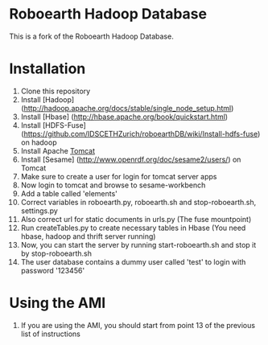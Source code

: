 Roboearth Hadoop Database
===========

This is a fork of the Roboearth Hadoop Database.

Installation
===========
1. Clone this repository
2. Install [Hadoop] (http://hadoop.apache.org/docs/stable/single_node_setup.html) 
3. Install [Hbase] (http://hbase.apache.org/book/quickstart.html)
4. Install [HDFS-Fuse] (https://github.com/IDSCETHZurich/roboearthDB/wiki/Install-hdfs-fuse) on hadoop
5. Install Apache [Tomcat]( http://tomcat.apache.org/tomcat-7.0-doc/setup.html)
6. Install [Sesame] (http://www.openrdf.org/doc/sesame2/users/) on Tomcat 
7. Make sure to create a user for login for tomcat server apps
8. Now login to tomcat and browse to sesame-workbench
9. Add a table called 'elements'
10. Correct variables in roboearth.py, roboearth.sh and stop-roboearth.sh, settings.py
11. Also correct url for static documents in urls.py (The fuse mountpoint)
12. Run createTables.py to create necessary tables in Hbase (You need hbase, hadoop and thrift server running)
13. Now, you can start the server by running start-roboearth.sh and stop it by stop-roboearth.sh 
14. The user database contains a dummy user called 'test' to login with password '123456'

Using the AMI
===========
1. If you are using the AMI, you should start from point 13 of the previous list of instructions
